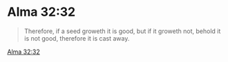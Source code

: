 # Alma 32:32

> Therefore, if a seed groweth it is good, but if it groweth not, behold it is not good, therefore it is cast away.

[Alma 32:32](https://www.churchofjesuschrist.org/study/scriptures/bofm/alma/32?lang=eng&id=p32#p32)


